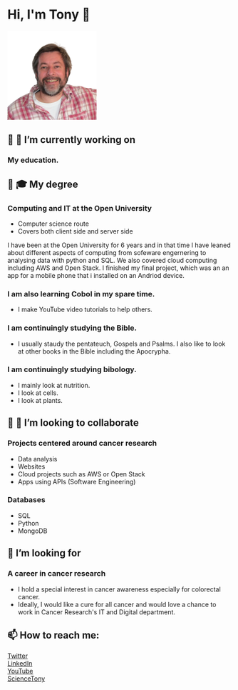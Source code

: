  # Hi, I'm Tony 👋

<!--
**ScienceTony/ScienceTony** is a ✨ _special_ ✨ repository because its `README.md` (this file) appears on your GitHub profile.

Here are some ideas to get you started:

- 🔭 I’m currently working on ...
- 🌱 I’m currently learning ...
- 👯 I’m looking to collaborate on ...
- 🤔 I’m looking for help with ...
- 💬 Ask me about ...
- 📫 How to reach me: ...
- 😄 Pronouns: ...
- ⚡ Fun fact: ...
-->

<img src="Me Blank bg Square copy.png" alt="Tony McDonald" width="200" title="Tony McDonald"/> 


## 🔭 🧠 I’m currently working on 
### My education.
 

## 🌱 🎓 My degree
### Computing and IT at the Open University
- Computer science route
- Covers both client side and server side

I have been at the Open University for 6 years and in that time I have leaned about different aspects of computing from sofeware engernering to analysing data with python and SQL. We also covered cloud computing including AWS and Open Stack. I finished my final project, which was an an app for a mobile phone that i installed on an Andriod device.

### I am also learning Cobol in my spare time. 
- I make YouTube video tutorials to help others.

### I am continuingly studying the Bible.
- I usually staudy the pentateuch, Gospels and Psalms.  I also like to look at other books in the Bible including the Apocrypha.

### I am continuingly studying bibology. 
- I mainly look at nutrition.
- I look at cells.
- I look at plants.

## 👯 👀 I’m looking to collaborate 
### Projects centered around cancer research
- Data analysis
- Websites
- Cloud projects such as AWS or Open Stack
- Apps using APIs (Software Engineering)

### Databases
- SQL
- Python
- MongoDB

## 🤔 I’m looking for 
### A career in cancer research
- I hold a special interest in cancer awareness especially for colorectal cancer.  
- Ideally, I would like a cure for all cancer and would love a chance to work in Cancer Research's IT and Digital department. 

## 📫 How to reach me:<br>
[Twitter](https://twitter.com/ScienceTony "ScienceTony") <br>
[LinkedIn](https://www.linkedin.com/in/tony-mcdonald-sciencetony "ScienceTony") <br>
[YouTube](https://www.youtube.com/Dreamazium "Dreamazium")<br>
[ScienceTony](https://www.ScienceTony.com "My blog")
